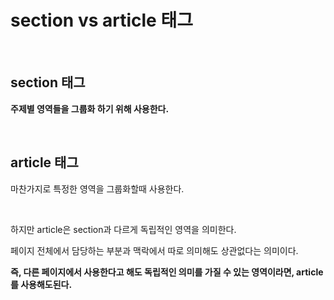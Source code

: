 # section vs article 태그

<br>

## section 태그

**주제별 영역들을 그룹화 하기 위해 사용한다.**

<br>

## article 태그

마찬가지로 특정한 영역을 그룹화할때 사용한다.

<br>

하지만 article은 section과 다르게 독립적인 영역을 의미한다.

페이지 전체에서 담당하는 부분과 맥락에서 따로 의미해도 상관없다는 의미이다.

**즉, 다른 페이지에서 사용한다고 해도 독립적인 의미를 가질 수 있는 영역이라면, article를 사용해도된다.**
